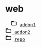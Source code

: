 # web

<pre>
  <img src="mdi/folder-outline.svg" width="20px"> <a href="addon1/">addon1</a>
<a href="addon2/"><img src="mdi/folder-outline.svg" width="20px"/> addon2</a>
<img src="mdi/folder-outline.svg" width="20px"> <a href="repo/">repo</a>
</pre>
